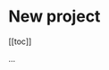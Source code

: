 # New project

[[toc]]

...

<EditOnGithub repo_name="ecommerce" edit_url="server/new-project.md"/>
